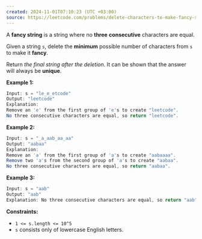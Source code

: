 ```yaml
---
created: 2024-11-01T07:10:23 (UTC +03:00)
source: https://leetcode.com/problems/delete-characters-to-make-fancy-string/description/?envType=daily-question&envId=2024-11-01
---
```

A **fancy string** is a string where no **three** **consecutive** characters are equal.

Given a string `s`, delete the **minimum** possible number of characters from `s` to make it **fancy**.

Return _the final string after the deletion_. It can be shown that the answer will always be **unique**.


**Example 1:**

``` Java
Input: s = "le_e_etcode"
Output: "leetcode"
Explanation:
Remove an 'e' from the first group of 'e's to create "leetcode".
No three consecutive characters are equal, so return "leetcode".
```


**Example 2:**

``` Java
Input: s = "_a_aab_aa_aa"
Output: "aabaa"
Explanation:
Remove an 'a' from the first group of 'a's to create "aabaaaa".
Remove two 'a's from the second group of 'a's to create "aabaa".
No three consecutive characters are equal, so return "aabaa".
```


**Example 3:**

``` Java
Input: s = "aab"
Output: "aab"
Explanation: No three consecutive characters are equal, so return "aab".
```


**Constraints:**

-   `1 <= s.length <= 10^5`
-   `s` consists only of lowercase English letters.
